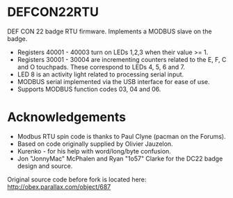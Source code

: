 DEFCON22RTU
===========

DEF CON 22 badge RTU firmware.  Implements a MODBUS slave on the badge.

- Registers 40001 - 40003 turn on LEDs 1,2,3 when their value >= 1.
- Registers 30001 - 30004 are incrementing counters related to the E, F, C and O touchpads.  These correspond to LEDs 4, 5, 6 and 7.
- LED 8 is an activity light related to processing serial input.
- MODBUS serial implemented via the USB interface for ease of use.
- Supports MODBUS function codes 03, 04 and 06.


Acknowledgements
================

- Modbus RTU spin code is thanks to Paul Clyne (pacman on the Forums).
- Based on code originally supplied by Olivier Jauzelon.
- Kurenko - for his help with word/long/byte confusion.
- Jon "JonnyMac" McPhalen and Ryan "1o57" Clarke for the DC22 badge design and source.

Original source code before fork is located here: http://obex.parallax.com/object/687
